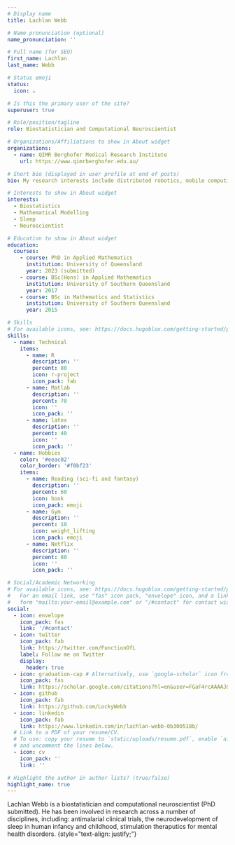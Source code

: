 ```yaml
---
# Display name
title: Lachlan Webb

# Name pronunciation (optional)
name_pronunciation: ''

# Full name (for SEO)
first_name: Lachlan
last_name: Webb

# Status emoji
status:
  icon: ☕️

# Is this the primary user of the site?
superuser: true

# Role/position/tagline
role: Biostatistician and Computational Neuroscientist 

# Organizations/Affiliations to show in About widget
organizations:
  - name: QIMR Berghofer Medical Research Institute
    url: https://www.qimrberghofer.edu.au/

# Short bio (displayed in user profile at end of posts)
bio: My research interests include distributed robotics, mobile computing and programmable matter.

# Interests to show in About widget
interests:
  - Biostatistics
  - Mathematical Modelling 
  - Sleep
  - Neuroscientist 

# Education to show in About widget
education:
  courses:
    - course: PhD in Applied Mathematics
      institution: University of Queensland
      year: 2023 (submitted)
    - course: BSc(Hons) in Applied Mathematics
      institution: University of Southern Queensland
      year: 2017
    - course: BSc in Mathematics and Statistics
      institution: University of Southern Queensland
      year: 2015

# Skills
# For available icons, see: https://docs.hugoblox.com/getting-started/page-builder/#icons
skills:
  - name: Technical
    items:
      - name: R
        description: ''
        percent: 80
        icon: r-project
        icon_pack: fab
      - name: Matlab
        description: ''
        percent: 70
        icon: ''
        icon_pack: ''
      - name: latex
        description: ''
        percent: 40
        icon: ''
        icon_pack: ''
  - name: Hobbies
    color: '#eeac02'
    color_border: '#f0bf23'
    items:
      - name: Reading (sci-fi and fantasy)
        description: ''
        percent: 60
        icon: book
        icon_pack: emoji
      - name: Gym
        description: ''
        percent: 10
        icon: weight_lifting
        icon_pack: emoji
      - name: Netflix
        description: ''
        percent: 80
        icon: ''
        icon_pack: ''

# Social/Academic Networking
# For available icons, see: https://docs.hugoblox.com/getting-started/page-builder/#icons
#   For an email link, use "fas" icon pack, "envelope" icon, and a link in the
#   form "mailto:your-email@example.com" or "/#contact" for contact widget.
social:
  - icon: envelope
    icon_pack: fas
    link: '/#contact'
  - icon: twitter
    icon_pack: fab
    link: https://twitter.com/FunctionOfL
    label: Follow me on Twitter
    display:
      header: true
  - icon: graduation-cap # Alternatively, use `google-scholar` icon from `ai` icon pack
    icon_pack: fas
    link: https://scholar.google.com/citations?hl=en&user=FGaF4rcAAAAJ&view_op=list_works
  - icon: github
    icon_pack: fab
    link: https://github.com/LockyWebb
  - icon: linkedin
    icon_pack: fab
    link: https://www.linkedin.com/in/lachlan-webb-0b300518b/
  # Link to a PDF of your resume/CV.
  # To use: copy your resume to `static/uploads/resume.pdf`, enable `ai` icons in `params.yaml`,
  # and uncomment the lines below.
  - icon: cv
    icon_pack: ''
    link: ''

# Highlight the author in author lists? (true/false)
highlight_name: true
---
```


Lachlan Webb is a biostatistician and computational neuroscientist (PhD submitted). He has been involved in research across a number of disciplines, including: antimalarial clinical trials, the neurodevelopment of sleep in human infancy and childhood, stimulation theraputics for mental health disorders. 
{style="text-align: justify;"}
